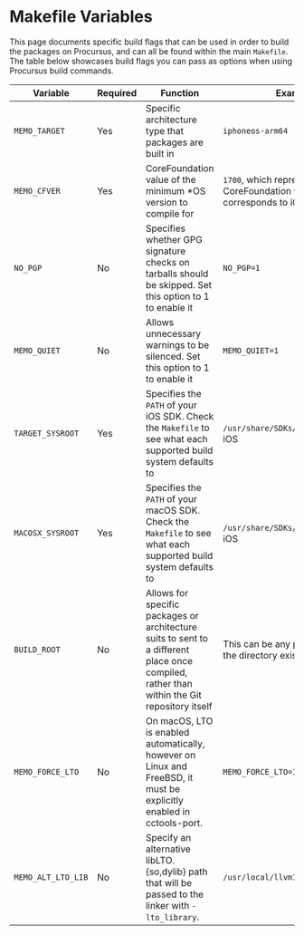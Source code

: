 # Makefile Variables

This page documents specific build flags that can be used in order to build the packages on Procursus, and can all be found within the main ``Makefile``. The table below showcases build flags you can pass as options when using Procursus build commands.  

| Variable | Required | Function | Example |
|----------|----------|----------|---------|
| ``MEMO_TARGET`` | Yes | Specific architecture type that packages are built in | ``iphoneos-arm64`` |
| ``MEMO_CFVER`` | Yes | CoreFoundation value of the minimum *OS version to compile for | ``1700``, which represents the CoreFoundation version that corresponds to iOS 14 |
| ``NO_PGP`` | No | Specifies whether GPG signature checks on tarballs should be skipped. Set this option to 1 to enable it | ``NO_PGP=1`` |
| ``MEMO_QUIET`` | No | Allows unnecessary warnings to be silenced. Set this option to 1 to enable it | ``MEMO_QUIET=1`` |
| ``TARGET_SYSROOT`` | Yes | Specifies the ``PATH`` of your iOS SDK. Check the ``Makefile`` to see what each supported build system defaults to | ``/usr/share/SDKs/iPhoneOS.sdk`` on iOS |
| ``MACOSX_SYSROOT`` | Yes | Specifies the ``PATH`` of your macOS SDK. Check the ``Makefile`` to see what each supported build system defaults to | ``/usr/share/SDKs/MacOSX.sdk`` on iOS |
| ``BUILD_ROOT`` | No | Allows for specific packages or architecture suits to sent to a different place once compiled, rather than within the Git repository itself | This can be any path, as long as the directory exists |
| ``MEMO_FORCE_LTO`` | No | On macOS, LTO is enabled automatically, however on Linux and FreeBSD, it must be explicitly enabled in cctools-port. | ``MEMO_FORCE_LTO=1`` |
| ``MEMO_ALT_LTO_LIB`` | No | Specify an alternative libLTO.{so,dylib} path that will be passed to the linker with ``-lto_library``. | ``/usr/local/llvm11/lib/libLTO.so`` |
